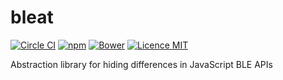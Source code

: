# bleat

[![Circle CI](https://circleci.com/gh/thegecko/bleat.svg?style=shield)](https://circleci.com/gh/thegecko/bleat)
[![npm](https://img.shields.io/npm/v/bleat.svg)](https://www.npmjs.com/package/bleat)
[![Bower](https://img.shields.io/bower/v/bleat.svg)](http://bower.io/search/?q=bleat)
[![Licence MIT](https://img.shields.io/badge/licence-MIT-blue.svg)](http://opensource.org/licenses/MIT)

Abstraction library for hiding differences in JavaScript BLE APIs
